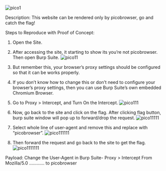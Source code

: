 ![pico1](https://user-images.githubusercontent.com/86824260/126041596-0ba38222-2c72-4489-a17d-fb6ee3ca4972.png)

Description: This website can be rendered only by picobrowser, go and catch the flag!

Steps to Reproduce with Proof of Concept: 
1)	Open the Site.
2)	After accessing the site, it starting to show its you’re not picobrowser. Then open Burp Suite.
![pico11](https://user-images.githubusercontent.com/86824260/126041614-bfe59b49-feed-4d8a-b49e-7100735a5b53.png)
 
3)	But remember this, your browser’s proxy settings should be configured so that it can be works properly.
4)	If you don’t know how to change this or don’t need to configure your browser’s proxy settings, then you can use Burp Suite’s own embedded Chromium Browser.
5)	Go to Proxy > Intercept, and Turn On the Intercept.
![pico111](https://user-images.githubusercontent.com/86824260/126041623-5e92a59e-30e9-43c3-b360-15e7ac0c9888.png)
 
6)	Now, go back to the site and click on the flag. After clicking flag button, burp suite window will pop up to forward/drop the request.
 ![pico11111](https://user-images.githubusercontent.com/86824260/126041634-ed1ef9c0-3e08-4e6a-b4a5-8cf38d5f4c62.png)

7)	Select whole line of user-agent and remove this and replace with “picobrowser”.
 ![pico111111](https://user-images.githubusercontent.com/86824260/126041642-fc911126-95ec-4211-b29c-eb61f2f7fab1.png)

8)	Then forward the request and go back to the site to get the flag.
![pico1111111](https://user-images.githubusercontent.com/86824260/126041645-0d3ce39f-0b5e-454f-bdb4-3e8fa0bcbb21.png)

Payload: Change the User-Agent in Burp Suite- Proxy > Intercept 
         From Mozilla/5.0 ………… to picobrowser


